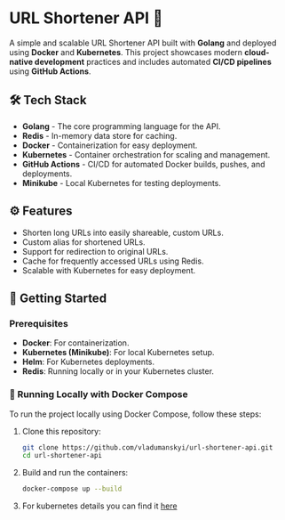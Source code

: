 # URL Shortener API 🚀

A simple and scalable URL Shortener API built with **Golang** and deployed using **Docker** and **Kubernetes**. This project showcases modern **cloud-native development** practices and includes automated **CI/CD pipelines** using **GitHub Actions**.

## 🛠️ Tech Stack

- **Golang** - The core programming language for the API.
- **Redis** - In-memory data store for caching.
- **Docker** - Containerization for easy deployment.
- **Kubernetes** - Container orchestration for scaling and management.
- **GitHub Actions** - CI/CD for automated Docker builds, pushes, and deployments.
- **Minikube** - Local Kubernetes for testing deployments.

## ⚙️ Features

- Shorten long URLs into easily shareable, custom URLs.
- Custom alias for shortened URLs.
- Support for redirection to original URLs.
- Cache for frequently accessed URLs using Redis.
- Scalable with Kubernetes for easy deployment.

## 🧪 Getting Started

### Prerequisites

- **Docker**: For containerization.
- **Kubernetes (Minikube)**: For local Kubernetes setup.
- **Helm**: For Kubernetes deployments.
- **Redis**: Running locally or in your Kubernetes cluster.

### 🐋 Running Locally with Docker Compose

To run the project locally using Docker Compose, follow these steps:

1. Clone this repository:

   ```bash
   git clone https://github.com/vladumanskyi/url-shortener-api.git
   cd url-shortener-api
   ```
2. Build and run the containers:
    ```bash
    docker-compose up --build
    ```

3. For kubernetes details you can find it [here](https://github.com/vumanskyi/url-shortener/blob/main/infrastructure/k8s/README.md)
